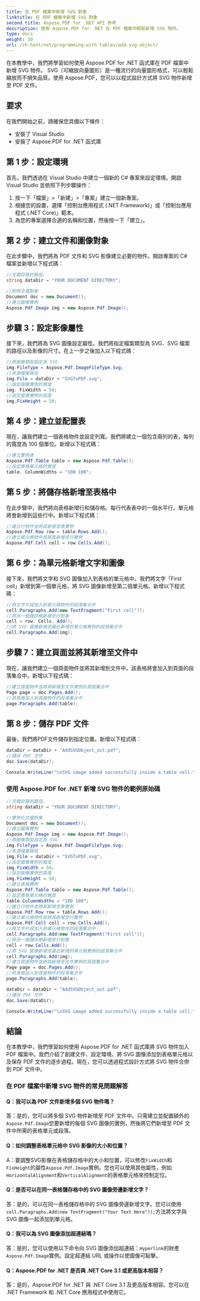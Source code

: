 ```yaml
---
title: 在 PDF 檔案中新增 SVG 對象
linktitle: 在 PDF 檔案中新增 SVG 對象
second_title: Aspose.PDF for .NET API 參考
description: 使用 Aspose.PDF for .NET 在 PDF 檔案中輕鬆新增 SVG 物件。
type: docs
weight: 30
url: /zh-hant/net/programming-with-tables/add-svg-object/
---
```

在本教學中，我們將學習如何使用 Aspose.PDF for .NET 函式庫在 PDF 檔案中新增 SVG 物件。 SVG（可縮放向量圖形）是一種流行的向量圖形格式，可以輕鬆縮放而不損失品質。使用 Aspose.PDF，您可以以程式設計方式將 SVG 物件新增至 PDF 文件。

## 要求

在我們開始之前，請確保您具備以下條件：

- 安裝了 Visual Studio
- 安裝了 Aspose.PDF for .NET 函式庫

## 第 1 步：設定環境

首先，我們透過在 Visual Studio 中建立一個新的 C# 專案來設定環境。開啟 Visual Studio 並依照下列步驟操作：

1. 按一下「檔案」>「新建」>「專案」建立一個新專案。
2. 根據您的設置，選擇「控制台應用程式 (.NET Framework)」或「控制台應用程式 (.NET Core)」範本。
3. 為您的專案選擇合適的名稱和位置，然後按一下「建立」。

## 第 2 步：建立文件和圖像對象

在此步驟中，我們將為 PDF 文件和 SVG 影像建立必要的物件。開啟專案的 C# 檔案並新增以下程式碼：

```csharp
//文檔目錄的路徑。
string dataDir = "YOUR DOCUMENT DIRECTORY";

//即時文檔對象
Document doc = new Document();
//建立圖像實例
Aspose.Pdf.Image img = new Aspose.Pdf.Image();
```

## 步驟 3：設定影像屬性

接下來，我們將為 SVG 圖像設定屬性。我們將指定檔案類型為 SVG、SVG 檔案的路徑以及影像的尺寸。在上一步之後加入以下程式碼：

```csharp
//將圖像類型設定為 SVG
img.FileType = Aspose.Pdf.ImageFileType.Svg;
//來源檔案路徑
img.File = dataDir + "SVGToPDF.svg";
//設定圖像實例的寬度
img. FixWidth = 50;
//設定圖像實例的高度
img.FixHeight = 50;
```

## 第 4 步：建立並配置表

現在，讓我們建立一個表格物件並設定列寬。我們將建立一個包含兩列的表，每列的寬度為 100 個單位。新增以下程式碼：

```csharp
//建立實例表
Aspose.Pdf.Table table = new Aspose.Pdf.Table();
//設定表格單元格的寬度
table. ColumnWidths = "100 100";
```

## 第 5 步：將儲存格新增至表格中

在此步驟中，我們將向表格新增行和儲存格。每行代表表中的一個水平行，單元格將會新增到這些行中。新增以下程式碼：

```csharp
//建立行物件並將其新增至表實例
Aspose.Pdf.Row row = table.Rows.Add();
//建立單元格物件並將其新增至行實例
Aspose.Pdf.Cell cell = row.Cells.Add();
```

## 第 6 步：為單元格新增文字和圖像

接下來，我們將文字和 SVG 圖像加入到表格的單元格中。我們將文字「First cell」新增到第一個單元格，將 SVG 圖像新增至第二個單元格。新增以下程式碼：

```csharp
//將文字片段加入到單元格物件的段落集合中
cell.Paragraphs.Add(new TextFragment("First cell"));
//將另一個儲存格新增至行對象
cell = row. Cells. Add();
//將 SVG 圖像新增至最近新增的單元格實例的段落集合中
cell.Paragraphs.Add(img);
```

## 步驟 7：建立頁面並將其新增至文件中

現在，讓我們建立一個頁面物件並將其新增到文件中。該表格將會加入到頁面的段落集合中。新增以下程式碼：

```csharp
//建立頁面物件並將其新增至文件實例的頁面集合中
Page page = doc.Pages.Add();
//將表格加入到頁面物件的段落集合中
page.Paragraphs.Add(table);
```

## 第 8 步：儲存 PDF 文件

最後，我們將PDF文件儲存到指定位置。新增以下程式碼：

```csharp
dataDir = dataDir + "AddSVGObject_out.pdf";
//儲存 PDF 文件
doc.Save(dataDir);

Console.WriteLine("\nSVG image added successfully inside a table cell.\nFile saved at " + dataDir);
```

### 使用 Aspose.PDF for .NET 新增 SVG 物件的範例原始碼

```csharp
//文檔目錄的路徑。
string dataDir = "YOUR DOCUMENT DIRECTORY";

//實例化文檔對象
Document doc = new Document();
//建立圖像實例
Aspose.Pdf.Image img = new Aspose.Pdf.Image();
//將圖像類型設定為 SVG
img.FileType = Aspose.Pdf.ImageFileType.Svg;
//來源檔案路徑
img.File = dataDir + "SVGToPDF.svg";
//設定圖像實例的寬度
img.FixWidth = 50;
//設定圖像實例的高度
img.FixHeight = 50;
//建立表格實例
Aspose.Pdf.Table table = new Aspose.Pdf.Table();
//設定表格單元格的寬度
table.ColumnWidths = "100 100";
//建立行物件並將其新增至表實例
Aspose.Pdf.Row row = table.Rows.Add();
//建立單元格物件並將其新增至行實例
Aspose.Pdf.Cell cell = row.Cells.Add();
//將文字片段加入到單元格物件的段落集合中
cell.Paragraphs.Add(new TextFragment("First cell"));
//將另一個儲存格新增至行對象
cell = row.Cells.Add();
//將 SVG 圖像新增至最近新增的單元格實例的段落集合中
cell.Paragraphs.Add(img);
//建立頁面物件並將其新增至文件實例的頁面集合中
Page page = doc.Pages.Add();
//將表格加入到頁面物件的段落集合中
page.Paragraphs.Add(table);

dataDir = dataDir + "AddSVGObject_out.pdf";
//儲存 PDF 文件
doc.Save(dataDir);

Console.WriteLine("\nSVG image added successfully inside a table cell.\nFile saved at " + dataDir);            
```

## 結論

在本教學中，我們學習如何使用 Aspose.PDF for .NET 函式庫將 SVG 物件加入 PDF 檔案中。我們介紹了創建文件、設定環境、將 SVG 圖像添加到表格單元格以及保存 PDF 文件的逐步過程。現在，您可以透過程式設計方式將 SVG 物件合併到 PDF 文件中。

### 在 PDF 檔案中新增 SVG 物件的常見問題解答

#### Q：我可以為 PDF 文件新增多個 SVG 物件嗎？

答：是的，您可以將多個 SVG 物件新增至 PDF 文件中。只需建立並配置額外的`Aspose.Pdf.Image`您要新增的每個 SVG 圖像的實例，然後將它們新增至 PDF 文件中所需的表格單元或段落。

#### Q：如何調整表格單元格中 SVG 影像的大小和位置？

 A：要調整SVG影像在表格儲存格中的大小和位置，可以修改`FixWidth`和`FixHeight`的屬性`Aspose.Pdf.Image`實例。您也可以使用其他屬性，例如`HorizontalAlignment`和`VerticalAlignment`的表格單元格來控制定位。

#### Q：是否可以在同一表格儲存格中的 SVG 圖像旁邊新增文字？

答：是的，可以在同一表格儲存格中的 SVG 圖像旁邊新增文字。您可以使用`cell.Paragraphs.Add(new TextFragment("Your Text Here"));`方法將文字與 SVG 圖像一起添加到單元格。

#### Q：我可以為 SVG 圖像添加超連結嗎？

答：是的，您可以使用以下命令向 SVG 圖像添加超連結：`Hyperlink`的財產`Aspose.Pdf.Image`實例。設定超連結 URL 或操作以使圖像可點擊。

#### Q：Aspose.PDF for .NET 是否與 .NET Core 3.1 或更高版本相容？

答：是的，Aspose.PDF for .NET 與 .NET Core 3.1 及更高版本相容。您可以在 .NET Framework 和 .NET Core 應用程式中使用它。
